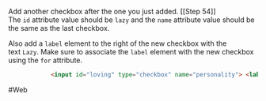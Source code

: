 Add another checkbox after the one you just added. [[Step 54]] The `id` attribute value should be `lazy` and the `name` attribute value should be the same as the last checkbox.

Also add a `label` element to the right of the new checkbox with the text `Lazy`. Make sure to associate the `label` element with the new checkbox using the `for` attribute.

```html
            <input id="loving" type="checkbox" name="personality"> <label for="loving">Loving</label> <input id="lazy" type="checkbox" name="personality"> <label for="lazy">Lazy</label>
```





#Web